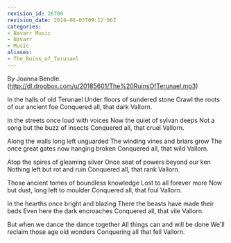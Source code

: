 ```yaml
---
revision_id: 26700
revision_date: 2014-06-03T09:12:06Z
categories:
- Navarr Music
- Navarr
- Music
aliases:
- The_Ruins_of_Terunael
---
```


By Joanna Bendle. (http://dl.dropbox.com/u/20185601/The%20RuinsOfTerunael.mp3)


In the halls of old Terunael
Under floors of sundered stone
Crawl the roots of our ancient foe
Conquered all, that dark Vallorn.

In the streets once loud with voices
Now the quiet of sylvan deeps
Not a song but the buzz of insects
Conquered all, that cruel Vallorn.

Along the walls long left unguarded
The winding vines and briars grow
The once great gates now hanging broken
Conquered all, that wild Vallorn.

Atop the spires of gleaming silver
Once seat of powers beyond our ken
Nothing left but rot and ruin
Conquered all, that rank Vallorn.

Those ancient tomes of boundless knowledge
Lost to all forever more
Now but dust, long left to moulder
Conquered all, that foul Vallorn.

In the hearths once bright and blazing
There the beasts have made their beds
Even here the dark encroaches
Conquered all, that vile Vallorn.

But when we dance the dance together
All things can and will be done
We'll reclaim those age old wonders
Conquering all that fell Vallorn.




